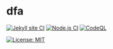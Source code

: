 # dfa

[![Jekyll site CI](https://github.com/Masrik-Dahir/dfa/actions/workflows/jekyll.yml/badge.svg)](https://github.com/Masrik-Dahir/dfa/actions/workflows/jekyll.yml) [![Node.js CI](https://github.com/Masrik-Dahir/dfa/actions/workflows/node.js.yml/badge.svg)](https://github.com/Masrik-Dahir/dfa/actions/workflows/node.js.yml) [![CodeQL](https://github.com/Masrik-Dahir/dfa/actions/workflows/codeql-analysis.yml/badge.svg)](https://github.com/Masrik-Dahir/dfa/actions/workflows/codeql-analysis.yml)

[![License: MIT](https://img.shields.io/badge/License-MIT-yellow.svg)](https://opensource.org/licenses/MIT)
